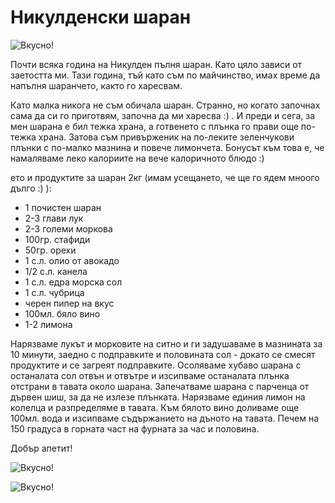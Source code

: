 # Никулденски шаран

![Вкусно!](/images/2017/12/0C9E9155-1625-4C61-A377-77B96BF97656-1024x768.jpeg "Да Ви е сладко!")

Почти всяка година на Никулден пълня шаран. Като цяло зависи от заетостта ми. Тази година, тъй като съм по майчинство, имах време да напълня шаранчето, както го харесвам.

Като малка никога не съм обичала шаран. Странно, но когато започнах сама да си го приготвям, започна да ми харесва :) . И преди и сега, за мен шарана е бил тежка храна, а готвенето с плънка го прави още по-тежка храна. Затова съм привърженик на по-леките зеленчукови плънки с по-малко мазнина и повече лимончета. Бонусът към това е, че намаляваме леко калориите на вече калоричното блюдо :)

ето и продуктите за шаран 2кг (имам усещането, че ще го ядем мноого дълго :) ):

<ul>
	<li>1 почистен шаран</li>
	<li>2-3 глави лук</li>
	<li>2-3 големи моркова</li>
	<li>100гр. стафиди</li>
	<li>50гр. орехи</li>
	<li>1 с.л. олио от авокадо</li>
	<li>1/2 с.л. канела</li>
	<li>1 с.л. едра морска сол</li>
	<li>1 с.л. чубрица</li>
	<li>черен пипер на вкус</li>
	<li>100мл. бяло вино</li>
	<li>1-2 лимона</li>
</ul>


Нарязваме лукът и морковите на ситно и ги задушаваме в мазнината за 10 минути, заедно с подправките и половината сол - докато се смесят продуктите и се загреят подправките. Осоляваме хубаво шарана с останалата сол отвън и отвътре и изсипваме останалата плънка отстрани в тавата около шарана. Запечатваме шарана с парченца от дървен шиш, за да не излезе плънката. Нарязваме единия лимон на колелца и разпределяме в тавата. Към бялото вино доливаме още 100мл. вода и изсипваме съдържанието на дъното на тавата. Печем на 150 градуса в горната част на фурната за час и половина.

Добър апетит!

![Вкусно!](/images/2017/12/77D73585-B290-42F1-ACE1-189259CA1CF3-768x1024.jpeg "Да Ви е сладко!")

![Вкусно!](/images/2017/12/11B9EEAE-6B0E-4B2B-B039-11010B018EE9-1024x768.jpeg "Да Ви е сладко!")
